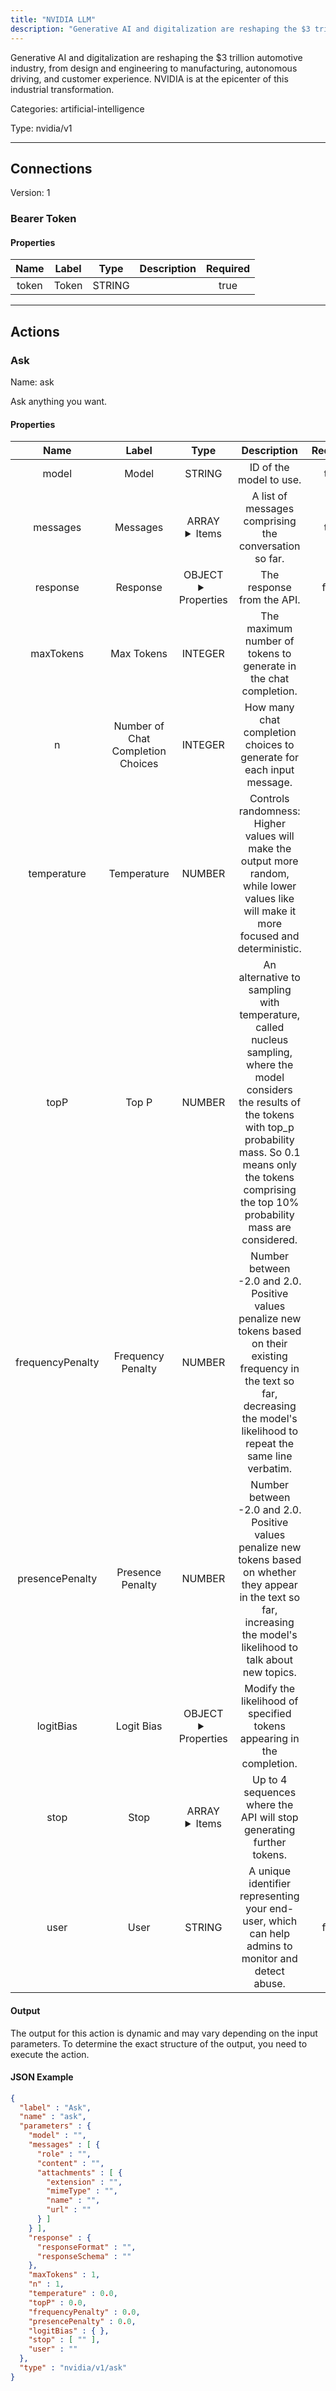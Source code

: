 ```yaml
---
title: "NVIDIA LLM"
description: "Generative AI and digitalization are reshaping the $3 trillion automotive industry, from design and engineering to manufacturing, autonomous driving, and customer experience. NVIDIA is at the epicenter of this industrial transformation."
---
```


Generative AI and digitalization are reshaping the $3 trillion automotive industry, from design and engineering to manufacturing, autonomous driving, and customer experience. NVIDIA is at the epicenter of this industrial transformation.


Categories: artificial-intelligence


Type: nvidia/v1

<hr />



## Connections

Version: 1


### Bearer Token

#### Properties

|      Name       |      Label     |     Type     |     Description     | Required |
|:---------------:|:--------------:|:------------:|:-------------------:|:--------:|
| token | Token | STRING |  | true |





<hr />



## Actions


### Ask
Name: ask

Ask anything you want.

#### Properties

|      Name       |      Label     |     Type     |     Description     | Required |
|:---------------:|:--------------:|:------------:|:-------------------:|:--------:|
| model | Model | STRING | ID of the model to use. | true |
| messages | Messages | ARRAY <details> <summary> Items </summary> [{STRING\(role), STRING\(content), [FILE_ENTRY]\(attachments)}] </details> | A list of messages comprising the conversation so far. | true |
| response | Response | OBJECT <details> <summary> Properties </summary> {STRING\(responseFormat), STRING\(responseSchema)} </details> | The response from the API. | false |
| maxTokens | Max Tokens | INTEGER | The maximum number of tokens to generate in the chat completion. | null |
| n | Number of Chat Completion Choices | INTEGER | How many chat completion choices to generate for each input message. | null |
| temperature | Temperature | NUMBER | Controls randomness:  Higher values will make the output more random, while lower values like will make it more focused and deterministic. | null |
| topP | Top P | NUMBER | An alternative to sampling with temperature, called nucleus sampling,  where the model considers the results of the tokens with top_p probability mass. So 0.1 means only the tokens comprising the top 10% probability mass are considered. | null |
| frequencyPenalty | Frequency Penalty | NUMBER | Number between -2.0 and 2.0. Positive values penalize new tokens based on their existing frequency in the text so far, decreasing the model's likelihood to repeat the same line verbatim. | null |
| presencePenalty | Presence Penalty | NUMBER | Number between -2.0 and 2.0. Positive values penalize new tokens based on whether they appear in the text so far, increasing the model's likelihood to talk about new topics. | null |
| logitBias | Logit Bias | OBJECT <details> <summary> Properties </summary> {} </details> | Modify the likelihood of specified tokens appearing in the completion. | null |
| stop | Stop | ARRAY <details> <summary> Items </summary> [STRING] </details> | Up to 4 sequences where the API will stop generating further tokens. | null |
| user | User | STRING | A unique identifier representing your end-user, which can help admins to monitor and detect abuse. | false |


#### Output

The output for this action is dynamic and may vary depending on the input parameters. To determine the exact structure of the output, you need to execute the action.

#### JSON Example
```json
{
  "label" : "Ask",
  "name" : "ask",
  "parameters" : {
    "model" : "",
    "messages" : [ {
      "role" : "",
      "content" : "",
      "attachments" : [ {
        "extension" : "",
        "mimeType" : "",
        "name" : "",
        "url" : ""
      } ]
    } ],
    "response" : {
      "responseFormat" : "",
      "responseSchema" : ""
    },
    "maxTokens" : 1,
    "n" : 1,
    "temperature" : 0.0,
    "topP" : 0.0,
    "frequencyPenalty" : 0.0,
    "presencePenalty" : 0.0,
    "logitBias" : { },
    "stop" : [ "" ],
    "user" : ""
  },
  "type" : "nvidia/v1/ask"
}
```




